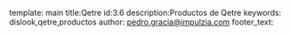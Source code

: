 template: main
title:Qetre
id:3.6
description:Productos de Qetre
keywords: dislook,qetre,productos
author: pedro.gracia@impulzia.com
footer_text: 
